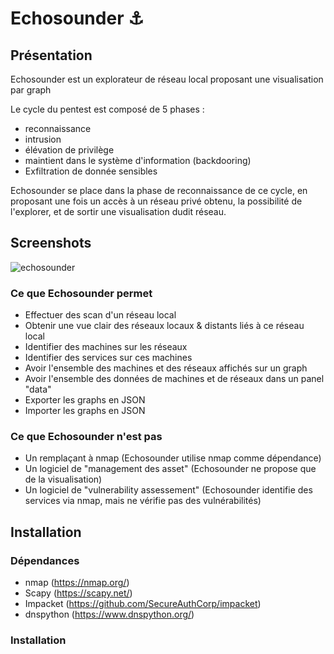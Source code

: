# Echosounder :anchor:

## Présentation 

Echosounder est un explorateur de réseau local proposant une visualisation par graph

Le cycle du pentest est composé de 5 phases : 
 - reconnaissance
 - intrusion
 - élévation de privilège
 - maintient dans le système d'information (backdooring)
 - Exfiltration de donnée sensibles

Echosounder se place dans la phase de reconnaissance de ce cycle, en proposant une fois un accès à un réseau privé obtenu, la possibilité de l'explorer, et de sortir une visualisation dudit réseau.

## Screenshots

![echosounder](https://user-images.githubusercontent.com/16328515/156616053-babeb847-7833-4153-a007-5190cb0f9724.png)

### Ce que Echosounder permet

 - Effectuer des scan d'un réseau local
 - Obtenir une vue clair des réseaux locaux & distants liés à ce réseau local
 - Identifier des machines sur les réseaux
 - Identifier des services sur ces machines
 - Avoir l'ensemble des machines et des réseaux affichés sur un graph
 - Avoir l'ensemble des données de machines et de réseaux dans un panel "data"
 - Exporter les graphs en JSON
 - Importer les graphs en JSON

### Ce que Echosounder n'est pas

 - Un remplaçant à nmap (Echosounder utilise nmap comme dépendance)
 - Un logiciel de "management des asset" (Echosounder ne propose que de la visualisation)
 - Un logiciel de "vulnerability assessement" (Echosounder identifie des services via nmap, mais ne vérifie pas des vulnérabilités)

## Installation

### Dépendances
 
 - nmap (https://nmap.org/)
 - Scapy (https://scapy.net/)
 - Impacket (https://github.com/SecureAuthCorp/impacket)
 - dnspython (https://www.dnspython.org/)

### Installation 

